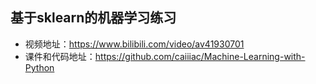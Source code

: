 ## 基于sklearn的机器学习练习

* 视频地址：https://www.bilibili.com/video/av41930701
* 课件和代码地址：https://github.com/caiiiac/Machine-Learning-with-Python